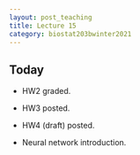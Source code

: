 ```yaml
---
layout: post_teaching
title: Lecture 15
category: biostat203bwinter2021
---
```


## Today

* HW2 graded.

* HW3 posted.

* HW4 (draft) posted.

* Neural network introduction.
